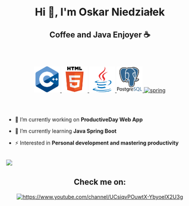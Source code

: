 <h1 align="center">Hi 👋, I'm Oskar Niedziałek</h1>
<h2 align="center">Coffee and Java Enjoyer ☕</h2>
<br>
<br>
<p align="center"> <a href="https://www.w3schools.com/cpp/" target="_blank" rel="noreferrer"> <img src="https://raw.githubusercontent.com/devicons/devicon/master/icons/cplusplus/cplusplus-original.svg" alt="cplusplus" width="70" height="70"/> </a> <a href="https://www.w3.org/html/" target="_blank" rel="noreferrer"> <img src="https://raw.githubusercontent.com/devicons/devicon/master/icons/html5/html5-original-wordmark.svg" alt="html5" width="70" height="70"/> </a> <a href="https://www.java.com" target="_blank" rel="noreferrer"> <img src="https://raw.githubusercontent.com/devicons/devicon/master/icons/java/java-original.svg" alt="java" width="70" height="70"/> </a> <a href="https://www.postgresql.org" target="_blank" rel="noreferrer"> <img src="https://raw.githubusercontent.com/devicons/devicon/master/icons/postgresql/postgresql-original-wordmark.svg" alt="postgresql" width="70" height="70"/> </a> <a href="https://spring.io/" target="_blank" rel="noreferrer"> <img src="https://www.vectorlogo.zone/logos/springio/springio-icon.svg" alt="spring" width="70" height="70"/> </a> </p>

<br>
<br>

- 🔭 I’m currently working on **ProductiveDay Web App**

- 🌱 I’m currently learning **Java Spring Boot**

- ⚡ Interested in **Personal development and mastering productivity**

<br>

<picture>
<source 
  srcset="https://github-readme-stats.vercel.app/api?username=oskarn8&show_icons=true&theme=dark"
  media="(prefers-color-scheme: dark)"
/>
<source
  srcset="https://github-readme-stats.vercel.app/api?username=oskarn8&show_icons=true"
  media="(prefers-color-scheme: light), (prefers-color-scheme: no-preference)"
/>
<img src="https://github-readme-stats.vercel.app/api?username=oskarn8&show_icons=true" />
</picture>

<br>
<h2 align="center">Check me on:</h2>
<p align="center">
<a href="https://www.youtube.com/c/@lethal88" target="blank"><img align="center" src="https://raw.githubusercontent.com/rahuldkjain/github-profile-readme-generator/master/src/images/icons/Social/youtube.svg" alt="https://www.youtube.com/channel/UCsiqvPOuwtX-YbyoeIX2U3g" height="60" width="70" /></a>
</p>
